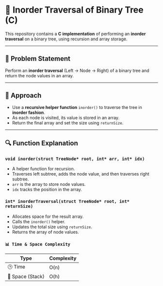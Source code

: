 # 🌳 Inorder Traversal of Binary Tree (C)

This repository contains a **C implementation** of performing an **inorder traversal** on a binary tree, using recursion and array storage.

---

## 📘 Problem Statement

Perform an **inorder traversal** (Left → Node → Right) of a binary tree and return the node values in an array.

---

## 🧠 Approach

- Use a **recursive helper function** `inorder()` to traverse the tree in **inorder fashion**.
- As each node is visited, its value is stored in an array.
- Return the final array and set the size using `returnSize`.

---

## 🔍 Function Explanation

### `void inorder(struct TreeNode* root, int* arr, int* idx)`
- A helper function for recursion.
- Traverses left subtree, adds the node value, and then traverses right subtree.
- `arr` is the array to store node values.
- `idx` tracks the position in the array.

### `int* inorderTraversal(struct TreeNode* root, int* returnSize)`
- Allocates space for the result array.
- Calls the `inorder()` helper.
- Updates the total size using `returnSize`.
- Returns the array of node values.

### `📊 Time & Space Complexity`
| Type              | Complexity |
| ----------------- | ---------- |
| 🕒 Time           | O(n)       |
| 💾 Space (Stack)  | O(h)       |
